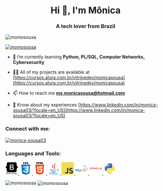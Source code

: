 <h1 align="center">Hi 👋, I'm Mônica</h1>
<h3 align="center">A tech lover from Brazil</h3>

<p align="left"> <img src="https://komarev.com/ghpvc/?username=momosousa&label=Profile%20views&color=0e75b6&style=flat" alt="momosousa" /> </p>

<p align="left"> <a href="https://github.com/ryo-ma/github-profile-trophy"><img src="https://github-profile-trophy.vercel.app/?username=momosousa" alt="momosousa" /></a> </p>

- 🌱 I’m currently learning **Python, PL/SQL, Computer Networks, Cybersecurity**

- 👨‍💻 All of my projects are available at [https://cursos.alura.com.br/vitrinedev/monicasousa](https://cursos.alura.com.br/vitrinedev/monicasousa)

- 📫 How to reach me **ms.monicasousa@hotmail.com**

- 📄 Know about my experiences [https://www.linkedin.com/in/monica-sousa03/?locale=en_US](https://www.linkedin.com/in/monica-sousa03/?locale=en_US)

<h3 align="left">Connect with me:</h3>
<p align="left">
<a href="https://linkedin.com/in/monica-sousa03" target="blank"><img align="center" src="https://raw.githubusercontent.com/rahuldkjain/github-profile-readme-generator/master/src/images/icons/Social/linked-in-alt.svg" alt="monica-sousa03" height="30" width="40" /></a>
</p>

<h3 align="left">Languages and Tools:</h3>
<p align="left"> <a href="https://getbootstrap.com" target="_blank" rel="noreferrer"> <img src="https://raw.githubusercontent.com/devicons/devicon/master/icons/bootstrap/bootstrap-plain-wordmark.svg" alt="bootstrap" width="40" height="40"/> </a> <a href="https://www.w3schools.com/css/" target="_blank" rel="noreferrer"> <img src="https://raw.githubusercontent.com/devicons/devicon/master/icons/css3/css3-original-wordmark.svg" alt="css3" width="40" height="40"/> </a> <a href="https://www.w3.org/html/" target="_blank" rel="noreferrer"> <img src="https://raw.githubusercontent.com/devicons/devicon/master/icons/html5/html5-original-wordmark.svg" alt="html5" width="40" height="40"/> </a> <a href="https://www.java.com" target="_blank" rel="noreferrer"> <img src="https://raw.githubusercontent.com/devicons/devicon/master/icons/java/java-original.svg" alt="java" width="40" height="40"/> </a> <a href="https://developer.mozilla.org/en-US/docs/Web/JavaScript" target="_blank" rel="noreferrer"> <img src="https://raw.githubusercontent.com/devicons/devicon/master/icons/javascript/javascript-original.svg" alt="javascript" width="40" height="40"/> </a> <a href="https://www.mysql.com/" target="_blank" rel="noreferrer"> <img src="https://raw.githubusercontent.com/devicons/devicon/master/icons/mysql/mysql-original-wordmark.svg" alt="mysql" width="40" height="40"/> </a> <a href="https://www.oracle.com/" target="_blank" rel="noreferrer"> <img src="https://raw.githubusercontent.com/devicons/devicon/master/icons/oracle/oracle-original.svg" alt="oracle" width="40" height="40"/> </a> <a href="https://www.python.org" target="_blank" rel="noreferrer"> <img src="https://raw.githubusercontent.com/devicons/devicon/master/icons/python/python-original.svg" alt="python" width="40" height="40"/> </a> </p>

<p><img align="left" src="https://github-readme-stats.vercel.app/api/top-langs?username=momosousa&show_icons=true&locale=en&layout=compact" alt="momosousa" /></p>

<p>&nbsp;<img align="center" src="https://github-readme-stats.vercel.app/api?username=momosousa&show_icons=true&locale=en" alt="momosousa" /></p>
